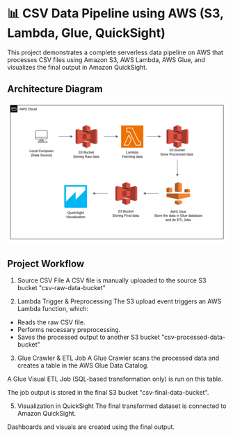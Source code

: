 # 📊 CSV Data Pipeline using AWS (S3, Lambda, Glue, QuickSight)

This project demonstrates a complete serverless data pipeline on AWS that processes CSV files using Amazon S3, AWS Lambda, AWS Glue, and visualizes the final output in Amazon QuickSight.


## Architecture Diagram

![Architecture Diagram](images/image.png)

## Project Workflow

1. Source CSV File
A CSV file is manually uploaded to the source S3 bucket "csv-raw-data-bucket"

2. Lambda Trigger & Preprocessing
The S3 upload event triggers an AWS Lambda function, which:
- Reads the raw CSV file.
- Performs necessary preprocessing.
- Saves the processed output to another S3 bucket "csv-processed-data-bucket"

3. Glue Crawler & ETL Job
A Glue Crawler scans the processed data and creates a table in the AWS Glue Data Catalog.

A Glue Visual ETL Job (SQL-based transformation only) is run on this table.

The job output is stored in the final S3 bucket "csv-final-data-bucket".

5. Visualization in QuickSight
The final transformed dataset is connected to Amazon QuickSight.

Dashboards and visuals are created using the final output.



